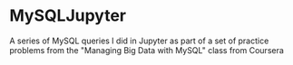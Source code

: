 # MySQLJupyter
A series of MySQL queries I did in Jupyter as part of a set of practice problems from the "Managing Big Data with MySQL" class from Coursera
